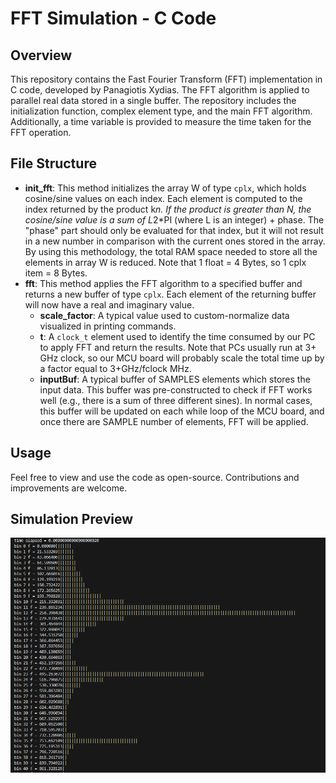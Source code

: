 # FFT Simulation - C Code

## Overview
This repository contains the Fast Fourier Transform (FFT) implementation in C code, developed by Panagiotis Xydias. The FFT algorithm is applied to parallel real data stored in a single buffer. The repository includes the initialization function, complex element type, and the main FFT algorithm. Additionally, a time variable is provided to measure the time taken for the FFT operation.

## File Structure
- **init_fft**: This method initializes the array W of type `cplx`, which holds cosine/sine values on each index. Each element is computed to the index returned by the product k*n. If the product is greater than N, the cosine/sine value is a sum of L*2*PI (where L is an integer) + phase. The "phase" part should only be evaluated for that index, but it will not result in a new number in comparison with the current ones stored in the array. By using this methodology, the total RAM space needed to store all the elements in array W is reduced. Note that 1 float = 4 Bytes, so 1 cplx item = 8 Bytes.
- **fft**: This method applies the FFT algorithm to a specified buffer and returns a new buffer of type `cplx`. Each element of the returning buffer will now have a real and imaginary value.
    - **scale_factor**: A typical value used to custom-normalize data visualized in printing commands.
    - **t**: A `clock_t` element used to identify the time consumed by our PC to apply FFT and return the results. Note that PCs usually run at 3+ GHz clock, so our MCU board will probably scale the total time up by a factor equal to 3+GHz/fclock MHz.
    - **inputBuf**: A typical buffer of SAMPLES elements which stores the input data. This buffer was pre-constructed to check if FFT works well (e.g., there is a sum of three different sines). In normal cases, this buffer will be updated on each while loop of the MCU board, and once there are SAMPLE number of elements, FFT will be applied.

## Usage
Feel free to view and use the code as open-source. Contributions and improvements are welcome.

## Simulation Preview
![simulation](sim.PNG)
       

